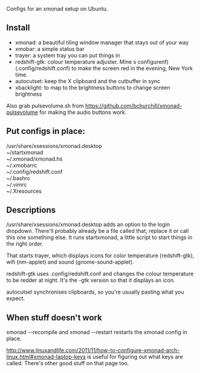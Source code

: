 Configs for an xmonad setup on Ubuntu. 

## Install 

* xmonad: a beautiful tiling window manager that stays out of your way  
* xmobar: a simple status bar  
* trayer: a system tray you can put things in  
* redshift-gtk: colour temperature adjuster. Mine s configurenf) (.config/redshift.conf) to make the screen red in the evening, New York time.  
* autocutset: keep the X clipboard and the cutbuffer in sync  
* xbacklight: to map to the brightness buttons to change screen brightness  

Also grab pulsevolume.sh from https://github.com/bchurchill/xmonad-pulsevolume for making the audio buttons work.

## Put configs in place:

/usr/share/xsessions/xmonad.desktop  
~/startxmonad  
~/.xmonad/xmonad.hs  
~/.xmobarrc  
~/.config/redshift.conf  
~/.bashrc  
~/.vimrc  
~/.Xresources    

## Descriptions

/usr/share/xsessions/xmonad.desktop adds an option to the login dropdown.
There'll probably already be a file called that; replace it or call this
one something else. It runs startxmonad, a little script to start things
in the right order.

That starts trayer, which displays icons for color temperature
(redshift-gtk), wifi (nm-applet) and sound (gnome-sound-applet).

redshift-gtk uses .config/redshift.conf and changes the colour temperature to be
redder at night. It's the  -gtk version so that it displays an icon.

autocutsel synchronises clipboards, so you're usually pasting what you expect.

## When stuff doesn't work
xmonad --recompile and xmonad --restart restarts the xmonad config in place.

http://www.linuxandlife.com/2011/11/how-to-configure-xmonad-arch-linux.html#xmonad-laptop-keys is useful for figuring out what keys are called. There's other good stuff on that page too.  
